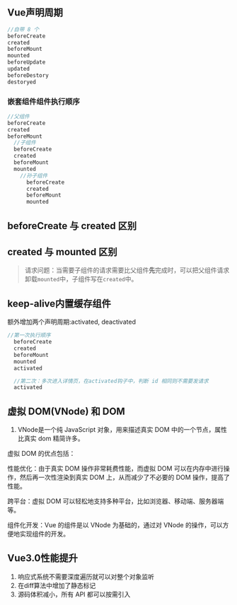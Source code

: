 ## Vue声明周期
```js
//自带 8 个
beforeCreate
created
beforeMount
mounted
beforeUpdate
updated
beforeDestory
destoryed
```

### 嵌套组件组件执行顺序
```js
//父组件
beforeCreate
created
beforeMount
  //子组件
  beforeCreate
  created
  beforeMount
  mounted
    //孙子组件
      beforeCreate
      created
      beforeMount
      mounted
```

## beforeCreate 与 created 区别



## created 与 mounted 区别

> 请求问题：当需要子组件的请求需要比父组件**先**完成时，可以把父组件请求卸载`mounted`中，子组件写在`created`中。

## keep-alive内置缓存组件
额外增加两个声明周期:activated, deactivated
```js
//第一次执行顺序
  beforeCreate
  created
  beforeMount
  mounted
  activated

  //第二次：多次进入详情页，在activated钩子中，判断 id 相同则不需要发请求
  activated
```
## 虚拟 DOM(VNode) 和 DOM
1. VNode是一个纯 JavaScript 对象，用来描述真实 DOM 中的一个节点，属性比真实 dom 精简许多。

虚拟 DOM 的优点包括：

性能优化：由于真实 DOM 操作非常耗费性能，而虚拟 DOM 可以在内存中进行操作，然后再一次性渲染到真实 DOM 上，从而减少了不必要的 DOM 操作，提高了性能。

跨平台：虚拟 DOM 可以轻松地支持多种平台，比如浏览器、移动端、服务器端等。

组件化开发：Vue 的组件是以 VNode 为基础的，通过对 VNode 的操作，可以方便地实现组件的开发。


## Vue3.0性能提升
1. 响应式系统不需要深度遍历就可以对整个对象监听
2. 在diff算法中增加了静态标记
3. 源码体积减小，所有 API 都可以按需引入